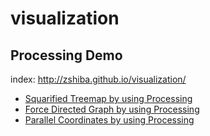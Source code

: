 visualization
=============
Processing Demo
---------------
index:
http://zshiba.github.io/visualization/


* [Squarified Treemap by using Processing](http://zshiba.github.io/visualization/squarified_treemap.html)
* [Force Directed Graph by using Processing](http://zshiba.github.io/visualization/force_directed_graph.html)
* [Parallel Coordinates by using Processing](http://zshiba.github.io/visualization/parallel_coordinates.html)
